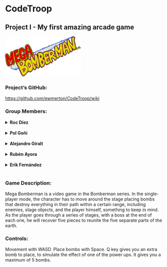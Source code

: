 # CodeTroop
## Project I - My first amazing arcade game

![](https://github.com/ewmerton/CodeTroop/blob/main/Project_7_Solution/Game/Assets/Mega_bomberman_logo.png?raw=true)

### Project’s GitHub:

https://github.com/ewmerton/CodeTroop/wiki

### Group Members:
<details> 
  <summary> <strong>Roc Díez</strong> </summary>
  
- Contributions:<br>
  
- Github: [RocDiezBorras](https://github.com/RocDiezBorras)
  
</details><br>

<details> 
  <summary> <strong>Pol Goñi</strong> </summary>
  
- Contributions:<br>
  
- Github: [polgoni1](https://github.com/polgoni1)
  
</details><br>

<details> 
  <summary> <strong>Alejandro Giralt</strong> </summary>
  
 - Contributions:<br>
  
- Github: [zapper163](https://github.com/zapper163)
  
</details><br>

<details> 
  <summary> <strong>Rubén Ayora</strong> </summary>
  
- Contributions:<br>
   
-  Github: [RubokiReuchi](https://github.com/RubokiReuchi)
  
</details><br>

 <details> 
  <summary> <strong>Erik Fernández</strong> </summary>
  
  - Contributions:<br>
 
  - Github: [ewmerton](https://github.com/ewmerton)
  
  </details><br>
  

### Game Description:

Mega Bomberman is a video game in the Bomberman series. In the single-player mode, the character has to move around the stage placing bombs that destroy everything in their path within a certain range, including enemies, stage objects, and the player himself, something to keep in mind. As the player goes through a series of stages, with a boss at the end of each one, he will recover five pieces to reunite the five separate parts of the earth.



### Controls:

Movement with WASD.
Place bombs with Space.
Q key gives you an extra bomb to place, to simulate the effect of one of the power ups. It gives you a maximum of 5 bombs.
